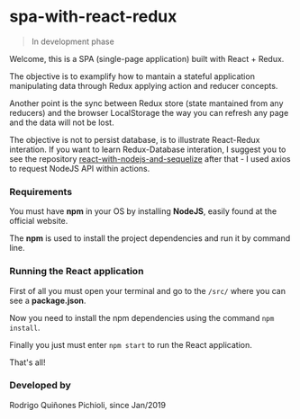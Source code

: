# spa-with-react-redux

>In development phase

Welcome, this is a SPA (single-page application) built with React + Redux.

The objective is to examplify how to mantain a stateful application manipulating data through Redux applying action and reducer concepts.

Another point is the sync between Redux store (state mantained from any reducers) and the browser LocalStorage the way you can refresh any page and the data will not be lost.

The objective is not to persist database, is to illustrate React-Redux interation. If you want to learn Redux-Database interation, I suggest you to see the repository [react-with-nodejs-and-sequelize](https://github.com/rpichioli/react-with-nodejs-and-sequelize) after that - I used axios to request NodeJS API within actions.

### Requirements
You must have **npm** in your OS by installing **NodeJS**, easily found at the official website.

The **npm** is used to install the project dependencies and run it by command line.

### Running the React application
First of all you must open your terminal and go to the ```/src/``` where you can see a **package.json**.

Now you need to install the npm dependencies using the command ```npm install```.

Finally you just must enter ```npm start``` to run the React application.

That's all!

### Developed by
Rodrigo Quiñones Pichioli, since Jan/2019
